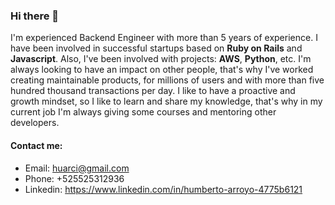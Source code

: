 ### Hi there 👋
I'm experienced Backend Engineer with more than 5 years of experience. I have been involved in successful startups based on **Ruby on Rails** and **Javascript**. Also, I've been involved with projects: **AWS**, **Python**, etc. I'm always looking to have an impact on other people, that's why I've worked creating maintainable products, for millions of users and with more than five hundred thousand transactions per day. I like to have a proactive and growth mindset, so I like to learn and share my knowledge, that's why in my current job I'm always giving some courses and mentoring other developers.

#### Contact me:
* Email: huarci@gmail.com
* Phone: +525525312936
* Linkedin: https://www.linkedin.com/in/humberto-arroyo-4775b6121

<!--
**humbertoa6/humbertoa6** is a ✨ _special_ ✨ repository because its `README.md` (this file) appears on your GitHub profile.

Here are some ideas to get you started:

- 🔭 I’m currently working on ...
- 🌱 I’m currently learning ...
- 👯 I’m looking to collaborate on ...
- 🤔 I’m looking for help with ...
- 💬 Ask me about ...
- 📫 How to reach me: ...
- 😄 Pronouns: ...
- ⚡ Fun fact: ...
-->
